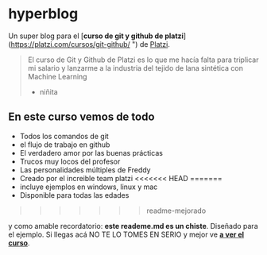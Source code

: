 # hyperblog
Un super blog para el [**curso de git y github de platzi**](https://platzi.com/cursos/git-github/ ") de [Platzi](https://platzi.com/).
> El curso de Git y Github de Platzi es lo que me hacía falta para triplicar mi salario y lanzarme a la industria del tejido de lana sintética con Machine Learning
> - niñita 

## En este curso vemos de todo
* Todos los comandos de git
* el flujo de trabajo en github
* El verdadero amor por las buenas prácticas
* Trucos muy locos del profesor
* Las personalidades múltiples de Freddy
* Creado por el increible team platzi
<<<<<<< HEAD
=======
* incluye ejemplos en windows, linux y mac
* Disponible para todas las edades
>>>>>>> readme-mejorado

y como amable recordatorio: **este reademe.md es un chiste**. Diseñado para el ejemplo. Si llegas acá NO TE LO TOMES EN SERIO y mejor ve [**a ver el curso**](https://platzi.com/cursos/git-github/ "a ver el curso").